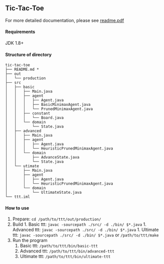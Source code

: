 ## Tic-Tac-Toe

For more detailed documentation, please see [readme.pdf](README.pdf)

#### Requirements
JDK 1.8+

#### Structure of directory

```
tic-tac-toe
├── README.md *
├── out
│   └── production
├── src
│   ├── basic
│   │   ├── Main.java
│   │   ├── agent
│   │   │   ├── Agent.java
│   │   │   ├── BasicMinimaxAgent.java
│   │   │   └── PrunedMinimaxAgent.java
│   │   ├── constant
│   │   │   └── Board.java
│   │   └── domain
│   │       └── State.java
│   ├── advanced
│   │   ├── Main.java
│   │   ├── agent
│   │   │   ├── Agent.java
│   │   │   └── HeuristicPrunedMinimaxAgent.java
│   │   └── domain
│   │       ├── AdvanceState.java
│   │       └── State.java
│   └── utimate
│       ├── Main.java
│       ├── agent
│       │   ├── Agent.java
│       │   └── HeuristicPrunedMinimaxAgent.java
│       └── domain
│           └── UltimateState.java
└── ttt.iml
```

#### How to use

1. Prepare: `cd /path/to/ttt/out/production/`
2. Build
		1. Basic ttt: `javac -sourcepath ./src/ -d ./bin/ $*.java`
		1. Advanced ttt: `javac -sourcepath ./src/ -d ./bin/ $*.java`
		1. Ultimate ttt: `javac -sourcepath ./src/ -d ./bin/ $*.java`
	or
	`/path/to/ttt/make`
3. Run the program
    1. Basic ttt: `/path/to/ttt/bin/basic-ttt`
    1. Advanced ttt: `/path/to/ttt/bin/advanced-ttt`
    1. Ultimate ttt: `/path/to/ttt/bin/ultimate-ttt`
 